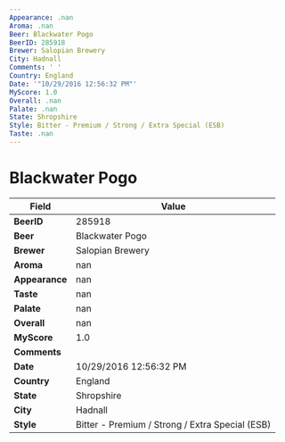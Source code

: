 ```yaml
---
Appearance: .nan
Aroma: .nan
Beer: Blackwater Pogo
BeerID: 285918
Brewer: Salopian Brewery
City: Hadnall
Comments: ' '
Country: England
Date: '"10/29/2016 12:56:32 PM"'
MyScore: 1.0
Overall: .nan
Palate: .nan
State: Shropshire
Style: Bitter - Premium / Strong / Extra Special (ESB)
Taste: .nan
---
```


# Blackwater Pogo

| Field         | Value |
|---------------|-------|
| **BeerID** | 285918 |
| **Beer** | Blackwater Pogo |
| **Brewer** | Salopian Brewery |
| **Aroma** | nan |
| **Appearance** | nan |
| **Taste** | nan |
| **Palate** | nan |
| **Overall** | nan |
| **MyScore** | 1.0 |
| **Comments** |   |
| **Date** | 10/29/2016 12:56:32 PM |
| **Country** | England |
| **State** | Shropshire |
| **City** | Hadnall |
| **Style** | Bitter - Premium / Strong / Extra Special (ESB) |
